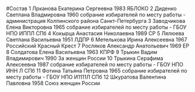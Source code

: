 #Состав
1 Лрканова Екатерина Сергеевна 1983 ЯБЛОКО
2 Диденко Светлана Владмировна 1960 собрание избирателей по месту работы - администрация Колпинского района Санкт-Петербурга
3 Заводчикова Елена Викторовна 1965 собрание избирателей по месту работы - ГБОУ НПО ИППЛ СПб
4 Кокырца Анастасия Николаевна 1989 СР
5 Лялюева Светлана Васильевна 1951 ЛДПР
6 Метелькова Ирина Алексеевна 1967 Российский Красный Крест
7 Росляков Александр Анатольевич 1969 ЕР
8 Солдатова Елена Васильевна 1963 КПРФ
9 Трыкин Вадим Владимирович 1990 За женщин России
10 Трыкина Серафима Алексеевна 1987 собрание избирателей по месту работы - ГБОУ НПО ИНН Л СПб
11 Фотина Татьяна Петровна 1965 собрание избирателей по месту работы - ГБОУ НПО И1111Л СПб
12 Шкуратова Валентина Павловна 1958 Союз женщин России
